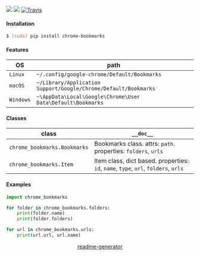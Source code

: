 <!--
https://pypi.org/project/readme-generator/
-->

[![](https://img.shields.io/pypi/pyversions/chrome-bookmarks.svg?longCache=True)](https://pypi.org/project/chrome-bookmarks/)
[![](https://img.shields.io/pypi/v/chrome-bookmarks.svg?maxAge=3600)](https://pypi.org/project/chrome-bookmarks/)
[![Travis](https://api.travis-ci.org/looking-for-a-job/chrome-bookmarks.py.svg?branch=master)](https://travis-ci.org/looking-for-a-job/chrome-bookmarks.py/)

#### Installation
```bash
$ [sudo] pip install chrome-bookmarks
```

#### Features
OS|path
-|-
`Linux`|`~/.config/google-chrome/Default/Bookmarks`
`macOS`|`~/Library/Application Support/Google/Chrome/Default/Bookmarks`
`Windows`|`~\AppData\Local\Google\Chrome\User Data\Default\Bookmarks`

#### Classes
class|`__doc__`
-|-
`chrome_bookmarks.Bookmarks` |Bookmarks class. attrs: `path`. properties: `folders`, `urls`
`chrome_bookmarks.Item` |Item class, dict based. properties: `id`, `name`, `type`, `url`, `folders`, `urls`

#### Examples
```python
import chrome_bookmarks

for folder in chrome_bookmarks.folders:
    print(folder.name)
    print(folder.folders)
```

```python
for url in chrome_bookmarks.urls:
    print(url.url, url.name)
```

<p align="center">
    <a href="https://pypi.org/project/readme-generator/">readme-generator</a>
</p>
